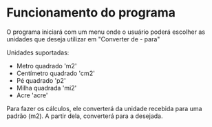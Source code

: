 # Funcionamento do programa

O programa iniciará com um menu onde o usuário poderá escolher as unidades que deseja utilizar em "Converter de - para"

Unidades suportadas:
+ Metro quadrado 'm2'
+ Centímetro quadrado 'cm2'
+ Pé quadrado 'p2'
+ Milha quadrada 'mi2'
+ Acre 'acre'

Para fazer os cálculos, ele converterá da unidade recebida para uma padrão (m2). A partir dela, converterá para a desejada.